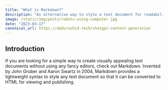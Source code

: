 ```yaml
---
title: "What is Markdown?"
description: "An alternative way to style a text document for readability and portability."
image: /static/img/posts/robots-using-computer.jpg
date: "2023-03-17"
canonical_url: https://abdurashid.tech/chatgpt-content-generation
---
```


## Introduction

If you are looking for a simple way to create visually appealing text documents without using any fancy editors, check out Markdown. Invented by John Gruber and Aaron Swartz in 2004, Markdown provides a lightweight syntax to style any text document so that it can be converted to HTML for viewing and publishing.
